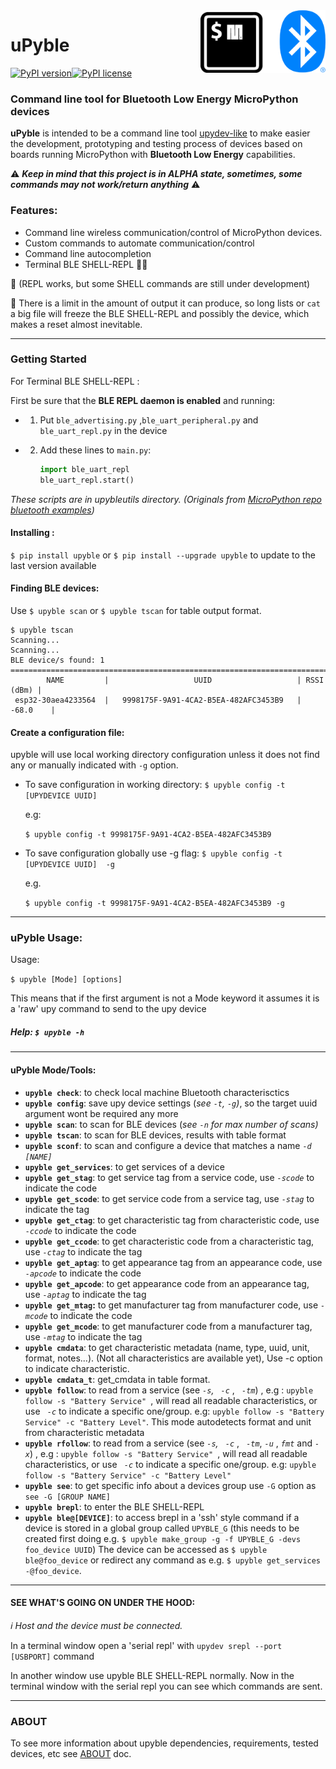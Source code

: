 <img align="right" width="200" height="100" src="https://raw.githubusercontent.com/Carglglz/upyble/master/uPyblelogo.png">

# uPyble

[![PyPI version](https://badge.fury.io/py/upyble.svg)](https://badge.fury.io/py/upyble)[![PyPI license](https://img.shields.io/pypi/l/ansicolortags.svg)](https://pypi.python.org/pypi/ansicolortags/)

### Command line tool for Bluetooth Low Energy MicroPython devices

**uPyble** is intended to be a command line tool [upydev-like](https://github.com/Carglglz/upydev/) to make easier the development, prototyping and testing process of devices based on boards running MicroPython with **Bluetooth Low Energy** capabilities.

⚠️ ***Keep in mind that this project is in ALPHA state, sometimes, some commands may not work/return anything*** ⚠️

### Features:

* Command line wireless communication/control of MicroPython devices.
* Custom commands to automate communication/control
* Command line autocompletion
* Terminal BLE SHELL-REPL 🔸🔺



🔸 (REPL works,  but some SHELL commands are still under development)

🔺 There is a limit in the amount of output it can produce, so long lists or `cat` a big file will freeze the BLE SHELL-REPL and possibly the device, which makes a reset almost inevitable.

------

### Getting Started

For Terminal BLE SHELL-REPL :

First be sure that the **BLE REPL daemon is enabled** and running:

* 1) Put `ble_advertising.py` ,`ble_uart_peripheral.py` and `ble_uart_repl.py` in the device

* 2) Add these lines to `main.py`:
  
     ```python
     import ble_uart_repl
     ble_uart_repl.start()
     ```

*These scripts are in upybleutils directory. (Originals from [MicroPython repo bluetooth examples](https://github.com/micropython/micropython/tree/master/examples/bluetooth))*

#### Installing :

`$ pip install upyble` or ``$ pip install --upgrade upyble`` to update to the last version available

#### Finding BLE devices:

Use `$ upyble scan` or `$ upyble tscan` for table output format.

```
$ upyble tscan
Scanning...
Scanning...
BLE device/s found: 1
==============================================================================
        NAME         |                   UUID                   | RSSI (dBm) |
 esp32-30aea4233564  |   9998175F-9A91-4CA2-B5EA-482AFC3453B9   |   -68.0    |
```

#### Create a configuration file:

upyble will use local working directory configuration unless it does not find any or manually indicated with `-g` option.

- To save configuration in working directory: `$ upyble config -t [UPYDEVICE UUID]`
  
  e.g:
  
  `$ upyble config -t 9998175F-9A91-4CA2-B5EA-482AFC3453B9 `
* To save configuration globally use -g flag: `$ upyble config -t [UPYDEVICE UUID]  -g`
  
  e.g.
  
  `$ upyble config -t 9998175F-9A91-4CA2-B5EA-482AFC3453B9 -g `

------

### uPyble Usage:

Usage:

`$ upyble [Mode] [options]`

This means that if the first argument is not a Mode keyword it assumes it is a 'raw' upy command to send to the upy device

##### Help: `$ upyble -h`

------

#### uPyble Mode/Tools:

- **`upyble check`**: to check local machine Bluetooth characterisctics
- **`upyble config`**: save upy device settings (*see `-t`, `-g`)*, so the target uuid argument wont be required any more
- **`upyble scan`**: to scan for BLE devices (*see `-n` for max number of scans)*
- **`upyble tscan`**: to scan for BLE devices, results with table format
- **`upyble sconf`**: to scan and configure a device that matches a name *`-d [NAME]`*
- **`upyble get_services`**: to get services of a device
- **`upyble get_stag`**: to get service tag from a service code, use *`-scode`* to indicate the code
- **`upyble get_scode`**: to get service code from a service tag, use *`-stag`* to indicate the tag
- **`upyble get_ctag`**: to get characteristic tag from characteristic code, use *`-ccode`* to indicate the code
- **`upyble get_ccode`**: to get characteristic code from a characteristic tag, use *`-ctag`* to indicate the tag
- **`upyble get_aptag`**: to get appearance tag from an appearance code, use *`-apcode`* to indicate the code
- **`upyble get_apcode`**: to get appearance code from an appearance tag, use *`-aptag`* to indicate the tag
- **`upyble get_mtag`:** to get manufacturer tag from manufacturer code, use *`-mcode`* to indicate the code
- **`upyble get_mcode`**: to get manufacturer code from a manufacturer tag, use *`-mtag`* to indicate the tag
- **`upyble cmdata`**: to get characteristic metadata (name, type, uuid, unit, format, notes...). (Not all characteristics are available yet), Use -c option to indicate characteristic.
- **`upyble cmdata_t`**: get_cmdata in table format.
- **`upyble follow`**:   to read from a service (see *`-s`,* *` -c`* , *` -tm`*) , e.g : `upyble follow -s "Battery Service" `, will read all readable characteristics, or use  *` -c`*  to indicate a specific one/group. e.g:  `upyble follow -s "Battery Service" -c "Battery Level"`. This mode autodetects format and unit from characteristic metadata
- **`upyble rfollow`**:   to read from a service (see *`-s`,* *` -c`* , *` -tm`*, *`-u`* , *`fmt`* and  *`-x`*) , e.g : `upyble follow -s "Battery Service" `, will read all readable characteristics, or use  *` -c`*  to indicate a specific one/group. e.g:  `upyble follow -s "Battery Service" -c "Battery Level"`
- **`upyble see`**: to get specific info about a devices group use `-G` option as `see -G [GROUP NAME]`
- **`upyble brepl`**: to enter the BLE SHELL-REPL
- **`upyble ble@[DEVICE]`**: to access brepl in a 'ssh' style command if a device is stored in a global group called `UPYBLE_G` (this needs to be created first doing e.g. `$ upyble make_group -g -f UPYBLE_G -devs foo_device UUID`) The device can be accessed as `$ upyble ble@foo_device` or redirect any command as e.g. `$ upyble get_services -@foo_device`.

____

#### SEE WHAT'S GOING ON UNDER THE HOOD:

_ℹ️ Host and the device must be connected._

  In a terminal window open a 'serial repl' with `upydev srepl --port [USBPORT]` command

  In another window use upyble BLE SHELL-REPL normally. Now in the terminal window with the serial repl you can see which commands are sent.

____

### ABOUT

To see more information about upyble dependencies, requirements, tested devices, etc see [ABOUT](https://github.com/Carglglz/upyble/blob/master/DOCS/ABOUT.md) doc.
